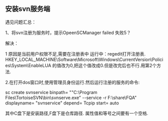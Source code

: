 ## 安装svn服务端 ##

遇见问题汇总：

1、将svn注册为服务时，提示OpeenSCManager failed 失败5？

 解决：
 
 1  原因是当前用户权限不足,需要在注册表中
 	运行中：regedit打开注册表.
 HKEY_LOCAL_MACHINE\Software\Microsoft\Windows\CurrentVersion\Policies\System\EnableLUA 的值改为0,把这个值改成0.但是改完后也不行.用第2个方法.
 
 2.在打开dos窗口时,使用管理员身份运行.然后运行注册的服务的命令:
 
 sc create svnservice binpath= "\"C:\Program Files\TortoiseSVN\bin\svnserve.exe\" --service -r F:\share\FQA" displayname= "svnservice" depend= Tcpip start= auto
 
 其中C盘下是安装路径,F盘下是仓库路径.
 属性值和等号之间要有一个空格.


